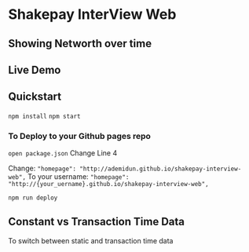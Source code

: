 # Shakepay InterView Web
## Showing Networth over time

## Live Demo



## Quickstart

`npm install`
`npm start`

### To Deploy to your Github pages repo

`open package.json`
Change Line 4

Change:
`"homepage": "http://ademidun.github.io/shakepay-interview-web",`
To your username:
`"homepage": "http://{your_uername}.github.io/shakepay-interview-web",`

`npm run deploy`


## Constant vs Transaction Time Data

To switch between static and transaction time data
